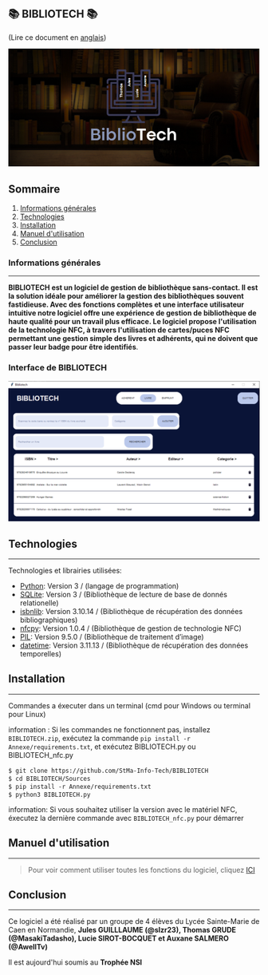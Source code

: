 ## 📚 BIBLIOTECH 📚

(Lire ce document en [anglais](README.md))

<p align="center">
  <img src="https://github.com/StMa-Info-Tech/BIBLIOTECH/blob/main/img_readme/fond.PNG" alt="Sublime's custom image"/>
</p>

## Sommaire
1. [Informations générales](#Informations-générales)
2. [Technologies](#technologies)
3. [Installation](#installation)
4. [Manuel d'utilisation](#Manuel-d'utilisation)
5. [Conclusion](#Conclusion)
### Informations générales
***
**BIBLIOTECH est un logiciel de gestion de bibliothèque sans-contact. Il est la solution idéale pour améliorer la gestion des bibliothèques souvent fastidieuse.
Avec des fonctions complètes et une interface utilisateur intuitive notre logiciel offre une expérience de gestion de bibliothèque de haute qualité pour un travail plus efficace. 
Le logiciel propose l'utilisation de la technologie NFC, à travers l'utilisation de cartes/puces NFC permettant une gestion simple des livres et adhérents, qui ne doivent que passer leur badge pour être identifiés**.
### Interface de BIBLIOTECH
![Image text](https://github.com/StMa-Info-Tech/BIBLIOTECH/blob/main/img_readme/menu_livre.PNG)
## Technologies
***
Technologies et librairies utilisées:
* [Python](https://www.python.org/): Version 3 / (langage de programmation)
* [SQLite](https://docs.python.org/3/library/sqlite3.html): Version 3 / (Bibliothèque de lecture de base de donnés relationelle)
* [isbnlib](https://pypi.org/project/isbnlib/): Version 3.10.14 / (Bibliothèque de récupération des données bibliographiques)
* [nfcpy](https://nfcpy.readthedocs.io/en/latest/): Version 1.0.4 / (Bibliothèque de gestion de technologie NFC)
* [PIL](https://pillow.readthedocs.io/en/stable/): Version 9.5.0 / (Bibliothèque de traitement d’image) 
* [datetime](https://docs.python.org/fr/3/library/datetime.html): Version 3.11.13 / (Bibliothèque de récupération des données temporelles)
## Installation
***
Commandes a éxecuter dans un terminal (cmd pour Windows ou terminal pour Linux) 


information : Si les commandes ne fonctionnent pas, installez ``BIBLIOTECH.zip``, exécutez la commande ``pip install -r Annexe/requirements.txt``, et exécutez BIBLIOTECH.py ou BIBLIOTECH_nfc.py
```
$ git clone https://github.com/StMa-Info-Tech/BIBLIOTECH
$ cd BIBLIOTECH/Sources
$ pip install -r Annexe/requirements.txt
$ python3 BIBLIOTECH.py
```
information: Si vous souhaitez utiliser la version avec le matériel NFC, éxecutez la dernière commande avec ```BIBLIOTECH_nfc.py``` pour démarrer 
## Manuel d'utilisation
***
> Pour voir comment utiliser toutes les fonctions du logiciel, cliquez [ICI](#Informations-générales)

## Conclusion
***
Ce logiciel a été réalisé par un groupe de 4 élèves du Lycée Sainte-Marie de Caen en Normandie, **Jules GUILLLAUME (@slzr23), Thomas GRUDE (@MasakiTadasho), Lucie SIROT-BOCQUET et Auxane SALMERO (@AwellTv)**

Il est aujourd'hui soumis au **Trophée NSI**
